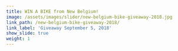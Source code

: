```yaml
---
title: WIN A BIKE from New Belgium!
image: /assets/images/slider/new-belgium-bike-giveaway-2018.jpg
link_path: /new-belgium-bike-giveaway-2018/
link_label: 'Giveaway September 5, 2018'
show_slide: true
weight: 1
---
```


